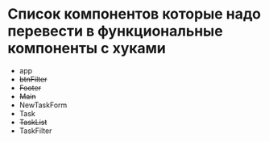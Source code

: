 # Список компонентов которые надо перевести в функциональные компоненты с хуками

- app
- ~~btnFilter~~
- ~~Footer~~
- ~~Main~~
- NewTaskForm
- Task
- ~~TaskList~~
- TaskFilter
